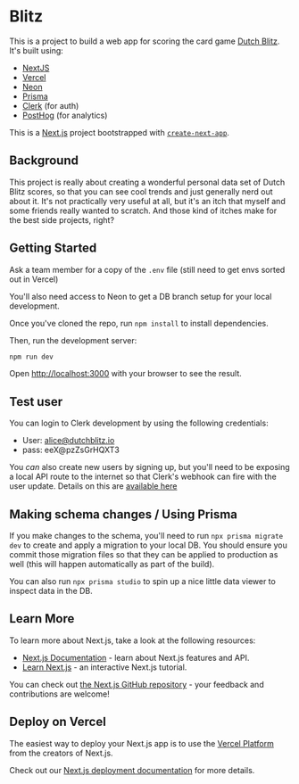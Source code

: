 # Blitz

This is a project to build a web app for scoring the card game [Dutch Blitz](https://en.wikipedia.org/wiki/Dutch_Blitz). It's built using:

- [NextJS](https://nextjs.org/)
- [Vercel](https://vercel.com/)
- [Neon](https://neon.tech)
- [Prisma](https://www.prisma.io/)
- [Clerk](https://www.clerk.com) (for auth)
- [PostHog](https://posthog.com/) (for analytics)

This is a [Next.js](https://nextjs.org/) project bootstrapped with [`create-next-app`](https://github.com/vercel/next.js/tree/canary/packages/create-next-app).

## Background

This project is really about creating a wonderful personal data set of Dutch Blitz scores, so that you can see cool trends and just generally nerd out about it. It's not practically very useful at all, but it's an itch that myself and some friends really wanted to scratch. And those kind of itches make for the best side projects, right?

## Getting Started

Ask a team member for a copy of the `.env` file (still need to get envs sorted out in Vercel)

You'll also need access to Neon to get a DB branch setup for your local development.

Once you've cloned the repo, run `npm install` to install dependencies.

Then, run the development server:

```bash
npm run dev
```

Open [http://localhost:3000](http://localhost:3000) with your browser to see the result.

## Test user

You can login to Clerk development by using the following credentials:

- User: alice@dutchblitz.io
- pass: eeX@pzZsGrHQXT3

You _can_ also create new users by signing up, but you'll need to be exposing a local API route to the internet so that Clerk's webhook can fire with the user update. Details on this are [available here](https://ngrok.com/docs/integrations/clerk/webhooks/)

## Making schema changes / Using Prisma

If you make changes to the schema, you'll need to run `npx prisma migrate dev` to create and apply a migration to your local DB. You should ensure you commit those migration files so that they can be applied to production as well (this will happen automatically as part of the build).

You can also run `npx prisma studio` to spin up a nice little data viewer to inspect data in the DB.

## Learn More

To learn more about Next.js, take a look at the following resources:

- [Next.js Documentation](https://nextjs.org/docs) - learn about Next.js features and API.
- [Learn Next.js](https://nextjs.org/learn) - an interactive Next.js tutorial.

You can check out [the Next.js GitHub repository](https://github.com/vercel/next.js/) - your feedback and contributions are welcome!

## Deploy on Vercel

The easiest way to deploy your Next.js app is to use the [Vercel Platform](https://vercel.com/new?utm_medium=default-template&filter=next.js&utm_source=create-next-app&utm_campaign=create-next-app-readme) from the creators of Next.js.

Check out our [Next.js deployment documentation](https://nextjs.org/docs/deployment) for more details.
